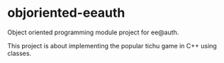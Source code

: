 # objoriented-eeauth
Object oriented programming module project for ee@auth.

This project is about implementing the popular tichu game in C++ using classes.
